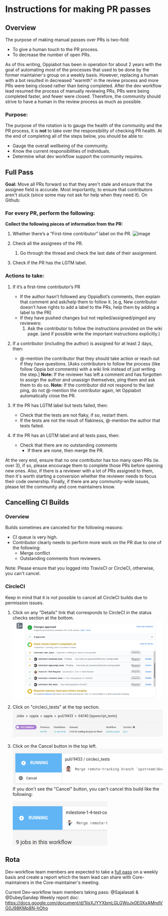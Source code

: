 # Instructions for making PR passes

## Overview

The purpose of making manual passes over PRs is two-fold:

* To give a human touch to the PR process.
* To decrease the number of open PRs.

As of this writing, Oppiabot has been in operation for about 2 years with the goal of automating most of the processes that used to be done by the former maintainer's group on a weekly basis. However, replacing a human with a bot resulted in decreased "warmth" in the review process and more PRs were being closed rather than being completed. After the dev workflow lead resumed the process of manually reviewing PRs, PRs were being completed faster, and fewer were closed. Therefore, the community should strive to have a human in the review process as much as possible.

### Purpose:

The purpose of the rotation is to gauge the health of the community and the PR process, it is **not** to take over the responsibility of checking PR health. At the end of completing all of the steps below, you should be able to:

* Gauge the overall wellbeing of the community.
* Know the current responsibilities of individuals.
* Determine what dev workflow support the community requires.

## Full Pass

**Goal:** Move all PRs forward so that they aren't stale and ensure that the assignee field is accurate. Most importantly, to ensure that contributors aren't stuck (since some may not ask for help when they need it).
On Github:

### For every PR, perform the following:

**Collect the following pieces of information from the PR:**
1. Whether there’s a “First-time contributor” label on the PR.
  ![image](https://user-images.githubusercontent.com/16653571/110330462-c8811900-8043-11eb-973e-d7dc609a8571.png)

2. Check all the assignees of the PR.
   1. Go through the thread and check the last date of their assignment.
3. Check if the PR has the LGTM label.


### Actions to take:
1. If it’s a first-time contributor’s PR 
   - If the author hasn’t followed any OppiaBot’s comments, then explain that comment and ask/help them to follow it. [e.g, New contributor doesn’t have rights to add a label to the PRs, help them by adding a label to the PR]
   - If they have pushed changes but not replied/assigned/pinged any reviewers:
      1. Ask the contributor to follow the instructions provided on the wiki page. (and if possible write the important instructions explicitly.)


2. If a contributor (including the author) is assigned for at least 2 days, then:
   - @-mention the contributor that they should take action or reach out if they have questions. [Asks contributors to follow the process (like follow Oppia bot comments) with a wiki link instead of just writing the step.]
**Note:** If the reviewer has left a comment and has forgotten to assign the author and unassign themselves, ping them and ask them to do so.
**Note:** If the contributor did not respond to the last ping, do not @-mention the contributor again, let Oppiabot automatically close the PR.
3. If the PR has LGTM label but tests failed, then:
   - Check that the tests are not flaky, if so, restart them.
   - If the tests are not the result of flakiness, @-mention the author that tests failed.
4. If the PR has an LGTM label and all tests pass, then:
   - Check that there are no outstanding comments
      - If there are none, then merge the PR.


At the very end, ensure that no one contributor has too many open PRs (ie. over 3), if so, please encourage them to complete those PRs before opening new ones. Also, if there is a reviewer with a lot of PRs assigned to them, then it's worth starting a conversion whether the reviewer needs to focus their code ownership. Finally, if there are any community-wide issues, please let the community and core maintainers know.

## Cancelling CI Builds

### Overview
Builds sometimes are canceled for the following reasons:

* CI queue is very high.
* Contributor clearly needs to perform more work on the PR due to one of the following:
  * Merge conflict
  * Outstanding comments from reviewers.

Note: Please ensure that you logged into TravisCI or CircleCI, otherwise, you can't cancel.

### CircleCI
Keep in mind that it is not possible to cancel all CircleCI builds due to permission issues.

1. Click on any "Details" link that corresponds to CircleCI in the status checks section at the bottom.
   ![CI Details](images/testStatuses2.png)
2. Click on "circleci_tests" at the top section.
   ![CI Top Bar](images/circleCITopbar.png)
3. Click on the Cancel button in the top left.
   ![CI Action](images/circleCIWorkflowAction.png)
   If you don't see the "Cancel" button, you can't cancel this build like the following:

   ![CI Action Disabled](images/circleCIWorkflowActionDisabled.png)


## Rota

Dev-workflow team members are expected to take a [full pass](#full-pass) on a weekly basis and create a report which the team lead can share with Core-maintainers in the Core-maintainer's meeting.

Current Dev-workflow team members taking pass: @Sajalasati & @DubeySandep
Weekly report doc: https://docs.google.com/document/d/1lisXJYYXbmLGLGWoJx0E0XxAMndVG0J98KMp8N-hOho